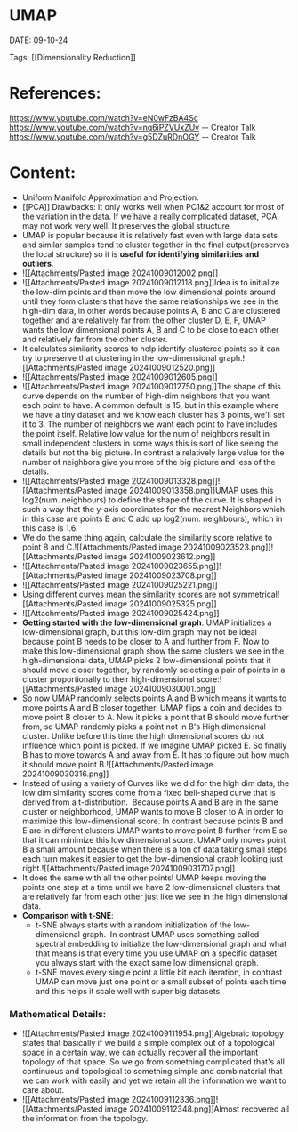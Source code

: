 
# UMAP


DATE:  09-10-24


Tags: [[Dimensionality Reduction]]

# References:

https://www.youtube.com/watch?v=eN0wFzBA4Sc
https://www.youtube.com/watch?v=nq6iPZVUxZUv -- Creator Talk
https://www.youtube.com/watch?v=g5DZuRDnOGY -- Creator Talk


# Content:

- Uniform Manifold Approximation and Projection.
- [[PCA]] Drawbacks: It only works well when PC1&2 account for most of the variation in the data. If we have a really complicated dataset, PCA may not work very well. It preserves the global structure
- UMAP is popular because it is relatively fast even with large data sets and similar samples tend to cluster together in the final output(preserves the local structure) so it is **useful for identifying similarities and outliers**.
- ![[Attachments/Pasted image 20241009012002.png]]
- ![[Attachments/Pasted image 20241009012118.png]]Idea is to initialize the low-dim points and then move the low dimensional points around until they form clusters that have the same relationships we see in the high-dim data, in other words because points A, B and C are clustered together and are relatively far from the other cluster D, E, F, UMAP wants the low dimensional points A, B and C to be close to each other and relatively far from the other cluster.
- It calculates similarity scores to help identify clustered points so it can try to preserve that clustering in the low-dimensional graph.![[Attachments/Pasted image 20241009012520.png]]
- ![[Attachments/Pasted image 20241009012605.png]]
- ![[Attachments/Pasted image 20241009012750.png]]The shape of this curve depends on the number of high-dim neighbors that you want each point to have. A common default is 15, but in this example where we have a tiny dataset and we know each cluster has 3 points, we'll set it to 3. The number of neighbors we want each point to have includes the point itself. Relative low value for the num of neighbors result in small independent clusters in some ways this is sort of like seeing the details but not the big picture. In contrast a relatively large value for the number of neighbors give you more of the big picture and less of the details.
- ![[Attachments/Pasted image 20241009013328.png]]![[Attachments/Pasted image 20241009013358.png]]UMAP uses this log2(num. neighbours) to define the shape of the curve. It is shaped in such a way that the y-axis coordinates for the nearest Neighbors which in this case are points B and C add up log2(num. neighbours), which in this case is 1.6. 
- We do the same thing again, calculate the similarity score relative to point B and C.![[Attachments/Pasted image 20241009023523.png]]![[Attachments/Pasted image 20241009023612.png]]
- ![[Attachments/Pasted image 20241009023655.png]]![[Attachments/Pasted image 20241009023708.png]]
- ![[Attachments/Pasted image 20241009025221.png]]
- Using different curves mean the similarity scores are not symmetrical![[Attachments/Pasted image 20241009025325.png]]
- ![[Attachments/Pasted image 20241009025424.png]]
- **Getting started with the low-dimensional graph**: UMAP initializes a low-dimensional graph, but this low-dim graph may not be ideal because point B needs to be closer to A and further from F. Now to make this low-dimensional graph show the same clusters we see in the high-dimensional data, UMAP picks 2 low-dimensional points that it should move closer together, by randomly selecting a pair of points in a cluster proportionally to their high-dimensional score:![[Attachments/Pasted image 20241009030001.png]]
- So now UMAP randomly selects points A and B which means it wants to move points A and B closer together. UMAP flips a coin and decides to move point B closer to A. Now it picks a point that B should move further from, so UMAP randomly picks a point not in B's High dimensional cluster. Unlike before this time the high dimensional scores do not influence which point is picked. If we imagine UMAP picked E. So finally B has to move towards A and away from E. It has to figure out how much it should move point B.![[Attachments/Pasted image 20241009030316.png]]
- Instead of using a variety of Curves like we did for the high dim data, the low dim similarity scores come from a fixed bell-shaped curve that is derived from a t-distribution.  Because points A and B are in the same cluster or neighborhood, UMAP wants to move  B closer to A in order to maximize this low-dimensional score. In contrast because points B and E are in different clusters UMAP wants to move point B further from E so that it can minimize this low dimensional score. UMAP only moves point B a small amount because when there is a ton of data taking small steps each turn makes it easier to get the low-dimensional graph looking just right.![[Attachments/Pasted image 20241009031707.png]]
- It does the same with all the other points! UMAP keeps moving the points one step at a time until we have 2 low-dimensional clusters that are relatively far from each other just like we see in the high dimensional data.
- **Comparison with t-SNE**: 
	- t-SNE always starts with a random initialization of the low-dimensional graph.  In contrast UMAP uses something called spectral embedding to initialize the low-dimensional graph and what that means is that every time you use UMAP on a specific dataset you always start with the exact same low dimensional graph.
	- t-SNE moves every single point a little bit each iteration, in contrast UMAP can move just one point or a small subset of points each time and this helps it scale well with super big datasets.

### Mathematical Details:
- ![[Attachments/Pasted image 20241009111954.png]]Algebraic topology states that basically if we build a simple complex out of a topological space in a certain way, we can actually recover all the important topology of that space. So we go from something complicated that's all continuous and topological to something simple and combinatorial that we can work with easily and yet we retain all the information we want to care about.
- ![[Attachments/Pasted image 20241009112336.png]]![[Attachments/Pasted image 20241009112348.png]]Almost recovered all the information from the topology.


